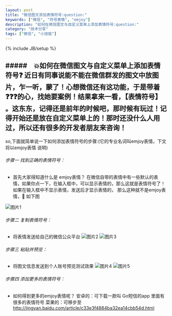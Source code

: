 ```yaml
---
layout: post
title: "微信图文添加表情符号:question:"
keywords: ["微信", "符号表情", "emjoy"]
description: "如何在微信图文与自定义菜单上添加表情符号:question:"
category: "技术分享"
tags: ["微信", "小技能"]
---
```

{% include JB/setup %}

#####　:collision:如何在微信图文与自定义菜单上添加表情符号:question:
近日有同事说能不能在微信群发的图文中放图片，乍一听，蒙了！心想微信还有这功能，于是带着:question::question::question:的心，找她要案例！结果拿来一看，【表情符号】
。这东东，记得还是前年的时候吧，那时候有玩过！记得开始还是放在自定义菜单上的！那时还没什么人用过，所以还有很多的开发者朋友来咨询！
 -------
 so,下面就简单说一下如何添加表情符号的步骤:(它的专业名词叫emjoy表情，下文将以emjoy表情 说明)
 
###### 步骤一 找到正确的表情符号：
* 首先大家得知道什么是 emjoy表情？
 在微信自带的表情中有一些默认的表情，如果你点一下，在输入框中，可以显示表情的，那么这就是表情符号了！如果在输入框中不显示表情，发送后才显示表情的，
 那么这种就不是emjoy表情，:musical_note: 如下图
 
 ![图片1](https://img.alicdn.com/imgextra/i2/1819728314/TB2jeKHeXXXXXa2XpXXXXXXXXXX_!!1819728314.jpg)
 
###### 步骤二 复制表情符号：
* 将表情发送给自己的微信公众平台
  ![图片2](https://img.alicdn.com/imgextra/i2/1819728314/TB2wiy1eXXXXXcjXXXXXXXXXXXX_!!1819728314.jpg)
  ![图片3](https://img.alicdn.com/imgextra/i1/1819728314/TB2jyaFeXXXXXbLXpXXXXXXXXXX_!!1819728314.jpg)

###### 步骤三 粘贴并预览：
* 将图文信息发送到个人账号预览测试效果
  ![图片4](https://img.alicdn.com/imgextra/i1/1819728314/TB2abSteXXXXXc7XpXXXXXXXXXX_!!1819728314.jpg)
  ![图片5](https://img.alicdn.com/imgextra/i2/1819728314/TB2jTmUeXXXXXXkXpXXXXXXXXXX_!!1819728314.jpg)

###### 步骤四 添加更多的表情符号：
  * 如何得到更多的emjoy表情呢？
  安卓的：可下载一款叫  Go短信的app 里面有很多的表情符号 
  菜果的：可移步至<http://jingyan.baidu.com/article/c33e3f4884ba32ea14cbb54d.html>
